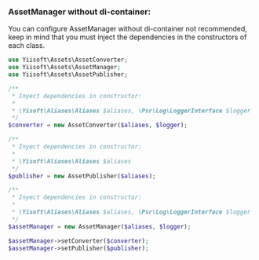 ### AssetManager without di-container:

You can configure AssetManager without di-container not recommended, keep in mind that you must inject the dependencies in the constructors of each class.

```php
use Yiisoft\Assets\AssetConverter;
use Yiisoft\Assets\AssetManager;
use Yiisoft\Assets\AssetPublisher;

/**
 * Inyect dependencies in constructor:
 * 
 * \Yisoft\Aliases\Aliases $aliases, \Psr\Log\LoggerInterface $logger
 */
$converter = new AssetConverter($aliases, $logger);

/**
 * Inyect dependencies in constructor:
 * 
 * \Yisoft\Aliases\Aliases $aliases
 */
$publisher = new AssetPublisher($aliases);

/**
 * Inyect dependencies in constructor:
 * 
 * \Yisoft\Aliases\Aliases $aliases, \Psr\Log\LoggerInterface $logger
 */
$assetManager = new AssetManager($aliases, $logger);

$assetManager->setConverter($converter);
$assetManager->setPublisher($publisher);
```
